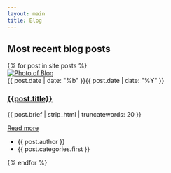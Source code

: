 ```yaml
--- 
layout: main 
title: Blog 
--- 
```


<section>
    <div class="text-center mb-5">
        <h2 class="display-20 display-md-18 display-lg-16">Most recent blog posts</h2>
    </div>
    <div class="line"></div>
    <div class="row">
        {% for post in site.posts %}
            <div class="col-lg-4 col-md-6 mb-2-6">
                <article class="card card-style2">
                    <div class="card-img">
                    <div class="fill">
                        <a class="image-wrapper image-zoom cboxElement" href="{{post.url}}">
                            <img src="{{post.img}}" class="rounded-top" alt="Photo of Blog">
                        </a>
                    </div>
                        <div class="date"><span>{{ post.date | date: "%b" }}</span>{{ post.date | date: "%Y" }}</div>
                    </div>
                    <div class="card-body">
                        <h3 class="h4"><a href="{{post.url}}">{{post.title}}</a></h3>
                        <p class="display-30">{{ post.brief | strip_html | truncatewords: 20 }}</p>
                        <a href="{{post.url}}" class="btn"><i class="fa fa-angle-double-right"></i> Read more</a>
                    </div>
                    <div class="card-footer">
                        <ul>
                        <li><i class="fa fa-user-circle-o"></i> {{ post.author }}</li>                            
                        <li><i class="fa fa-tags"></i> <span class="category"> {{ post.categories.first }} </span> </li>
                        </ul>
                    </div>
                </article>
            </div>
        {% endfor %}
    </div>
</section>